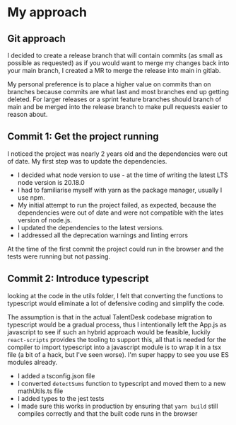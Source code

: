 # My approach

## Git approach

I decided to create a release branch that will contain commits (as small as possible as requested) as if you would want to merge my changes back into your main branch, I created a MR to merge the release into main in gitlab.

My personal preference is to place a higher value on commits than on branches because commits are what last and most branches end up getting deleted. For larger releases or a sprint feature branches should branch of main and be merged into the release branch to make pull requests easier to reason about.

## Commit 1: Get the project running

I noticed the project was nearly 2 years old and the dependencies were out of date. My first step was to update the dependencies.

- I decided what node version to use - at the time of writing the latest LTS node version is 20.18.0
- I had to familiarise myself with yarn as the package manager, usually I use npm.
- My initial attempt to run the project failed, as expected, because the dependencies were out of date and were not compatible with the lates version of node.js.
- I updated the dependencies to the latest versions.
- I addressed all the deprecation warnings and linting errors

At the time of the first commit the project could run in the browser and the tests were running but not passing.

## Commit 2: Introduce typescript

looking at the code in the utils folder, I felt that converting the functions to typescript would eliminate a lot of defensive coding and simplify the code.

The assumption is that in the actual TalentDesk codebase migration to typescript would be a gradual process, thus I intentionally left the App.js as javascript to see if such an hybrid approach would be feasible, luckily `react-scripts` provides the tooling to support this, all that is needed for the compiler to import typescript into a javascript module is to wrap it in a tsx file (a bit of a hack, but I've seen worse). I'm super happy to see you use ES modules already.

- I added a tsconfig.json file
- I converted `detectSums` function to typescript and moved them to a new mathUtils.ts file
- I added types to the jest tests
- I made sure this works in production by ensuring that `yarn build` still compiles correctly and that the built code runs in the browser
